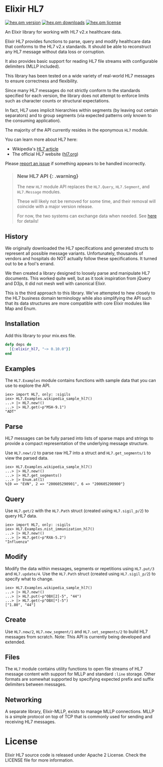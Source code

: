 # Elixir HL7 

[![hex.pm version](https://img.shields.io/hexpm/v/elixir_hl7.svg)](https://hex.pm/packages/elixir_hl7) 
[![hex.pm downloads](https://img.shields.io/hexpm/dt/elixir_hl7.svg)](https://hex.pm/packages/elixir_hl7)
[![hex.pm license](https://img.shields.io/hexpm/l/elixir_hl7.svg)](https://hex.pm/packages/elixir_hl7)

An Elixir library for working with HL7 v2.x healthcare data. 

Elixir HL7 provides functions to parse, query and modify healthcare data that conforms to the HL7 v2.x standards. 
It should be able to reconstruct any HL7 message without data loss or corruption.

It also provides basic support for reading HL7 file streams with configurable delimiters (MLLP included). 

This library has been tested on a wide variety of real-world HL7 messages to ensure correctness and flexibility. 

Since many HL7 messages do not strictly conform to the standards specified for each version, the library does not
attempt to enforce limits such as character counts or structural expectations. 

In fact, HL7 uses implicit hierarchies within segments (by leaving out certain separators) and to group segments
(via expected patterns only known to the consuming application).

The majority of the API currently resides in the eponymous `HL7` module.

You can learn more about HL7 here:
* Wikipedia's [HL7 article](https://en.wikipedia.org/wiki/Health_Level_7)
* The official HL7 website ([hl7.org](http://www.hl7.org/index.cfm))

Please [report an issue](https://github.com/HCA-Healthcare/elixir-hl7/issues) if something appears to be handled incorrectly.

> ### New HL7 API {: .warning}
>
> The new `HL7` module API replaces the `HL7.Query`, `HL7.Segment`, and `HL7.Message` modules. 
> 
> These will likely not be removed for some time, and their
> removal will coincide with a major version release. 
> 
> For now, the two systems can exchange data when needed.
> See [here](./HL7.html##module-migrating-from-hl7-message-hl7-segment-and-hl7-query) for details!

## History

We originally downloaded the HL7 specifications and generated structs to represent all possible message variants.
Unfortunately, thousands of vendors and hospitals do NOT actually follow these specifications. 
It turned out to be a fool's errand.

We then created a library designed to loosely parse and manipulate HL7 documents. This worked quite well, but as
it took inspiration from jQuery and D3js, it did not mesh well with canonical Elixir. 

This is the third approach to this library. We've attempted to hew closely to the HL7 business domain terminology
while also simplifying the API such that its data structures are more compatible with core Elixir modules like Map and Enum.

## Installation

Add this library to your mix.exs file.

```elixir
defp deps do
  [{:elixir_hl7, "~> 0.10.0"}]
end
```

## Examples 

The `HL7.Examples` module contains functions with sample data that you can use to explore the API.

    iex> import HL7, only: :sigils
    iex> HL7.Examples.wikipedia_sample_hl7()
    ...> |> HL7.new!()
    ...> |> HL7.get(~p"MSH-9.1")
    "ADT" 

## Parse

HL7 messages can be fully parsed into lists of sparse maps and strings to provide a compact representation 
of the underlying message structure.

Use `HL7.new!/2` to parse raw HL7 into a struct and `HL7.get_segments/1` to view the parsed data.

    iex> HL7.Examples.wikipedia_sample_hl7()
    ...> |> HL7.new!()
    ...> |> HL7.get_segments()
    ...> |> Enum.at(1)
    %{0 => "EVN", 2 => "200605290901", 6 => "200605290900"}

## Query

Use `HL7.get/2` with the `HL7.Path` struct (created using `HL7.sigil_p/2`) to query HL7 data.

    iex> import HL7, only: :sigils
    iex> HL7.Examples.nist_immunization_hl7()
    ...> |> HL7.new!()
    ...> |> HL7.get(~p"RXA-5.2")
    "Influenza"
   
## Modify

Modify the data within messages, segments or repetitions using `HL7.put/3` and `HL7.update/4`.
Use the `HL7.Path` struct (created using `HL7.sigil_p/2`) to specify what to change.

    iex> HL7.Examples.wikipedia_sample_hl7()
    ...> |> HL7.new!()
    ...> |> HL7.put(~p"OBX[2]-5", "44")
    ...> |> HL7.get(~p"OBX[*]-5")
    ["1.80", "44"]

## Create

Use `HL7.new/2`, `HL7.new_segment/1` and `HL7.set_segments/2` to build HL7 messages from scratch.
Note: This API is currently being developed and extended.

## Files

The `HL7` module contains utility functions to open file streams of HL7 message content with support for MLLP and standard `:line` storage. 
Other formats are somewhat supported by specifying expected prefix and suffix delimiters between messages.

## Networking

A separate library, Elixir-MLLP, exists to manage MLLP connections. MLLP is a simple protocol on top of TCP that is commonly used for sending and receiving HL7 messages. 

# License

Elixir HL7 source code is released under Apache 2 License. Check the LICENSE file for more information.
